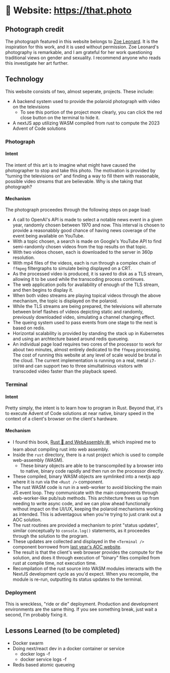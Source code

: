 # 📸 Website: https://that.photo

## Photograph credit

The photograph featured in this website belongs to [Zoe Leonard](https://en.wikipedia.org/wiki/Zoe_Leonard). It is the inspiration for this work, and it is used without permission. Zoe Leonard's photography is remarkable, and I am grateful for her work questioning traditional views on gender and sexuality. I recommend anyone who reads this investigate her art further.

## Technology

This website consists of two, almost seperate, projects. These include:
* A backend system used to provide the polaroid photograph with video on the televisions
  * To see this portion of the project more clearly, you can click the red close button on the terminal to hide it.
* A nextJS app utilizing WASM compiled from rust to compute the 2023 Advent of Code solutions

### Photograph

#### Intent

The intent of this art is to imagine what might have caused the photographer to stop and take this photo. The motivation is provided by "turning the televisions on" and finding a way to fill them with reasonable, possible video streams that are believable. Why is she taking that photograph?

#### Mechanism

The photograph proceedes through the following steps on page load:
* A call to OpenAI's API is made to select a notable news event in a given year, randomly chosen between 1970 and now. This interval is chosen to provide a reasonabbly good chance of having news coverage of the event being available on YouTube.
* With a topic chosen, a search is made on Google's YouTube API to find semi-randomly chosen videos from the top results on that topic.
* With two videos chosen, each is downloaded to the server in 360p resolution.
* With mp4 files of the videos, each is run through a complex chain of `ffmpeg` filtergraphs to simulate being displayed on a CRT.
* As the processed video is produced, it is saved to disk as a TLS stream, allowing it to be used while the transcoding process continues.
* The web application polls for availability of enough of the TLS stream, and then begins to display it.
* When both video streams are playing topical videos through the above mechanism, the topic is displayed on the polaroid.
* While the TLS streams are being prepared, the televisions will alternate between brief flashes of videos depicting static and randomly, previously downloaded video, simulating a channel changing effect.
* The queing system used to pass events from one stage to the next is based on redis.
* Horizontal scalability is provided by standing the stack up in Kubernetes and using an archtecture based around redis queueing.
* An individual page load requires two cores of the processor to work for about two minutes, almost entirely dedicated to the `ffmpeg` processing. The cost of running this website at any level of scale would be brutal in the cloud. The current implementation is running on a real, metal `i7-10700` and can support two to three simultatinious visitors with transcoded video faster than the playback speed.

### Terminal

#### Intent

Pretty simply, the intent is to learn how to program in Rust. Beyond that, it's to execute Advent of Code solutions at near native, binary speed in the context of a client's browser on the client's hardware.

#### Mechanism

* I found this book, [Rust 🦀 and WebAssembly 🕸](https://rustwasm.github.io/docs/book/introduction.html), which inspired me to learn about compiling rust into web assembly.
* Inside the `rust` directory, there is a rust project which is used to compile web-assembly (WASM).
  * These binary objects are able to be transcompiled by a browser into to native, binary code rapidly and then run on the processor directly.
* These compiled, binary WASM objects are symlinked into a nextjs app where it is run via the `<Rust />` component.
* The rust WASM code is run in a web-worker to avoid blocking the main JS event loop. They communicate with the main components through web-worker-like pub/sub methods. This architecture frees us up from needing to write async code, and we can plow ahead functionally without impact on the UI/UX, keeping the polaroid mechanisms working as intended. This is adventagous when you're trying to just crank out a AOC solution.
* The rust routines are provided a mechanism to print "status updates", similar conceptually to `console.log()` statements, as it proceedes through the solution to the program.
* These updates are collected and displayed in the `<Terminal />` component borrowed from [last year's AOC website](https://snowday.gg).
* The result is that the client's web browser provides the compute for the solution, and does it through execution of "binary" files compiled from rust at compile time, not execution time.
* Recompilation of the rust source into WASM modules interacts with the NextJS development cycle as you'd expect. When you recompile, the module is re-run, outputting its status updates to the terminal.

### Deployment

This is wreckless, "ride or die" deployment. Production and development environments are the same thing. If you see something break, just wait a second, I'm probably fixing it.

## Lessons Learned (to be completed)

* Docker swarm
* Doing next/react dev in a docker container or service
  * docker logs -f <container>
  * docker service logs -f <service>
* Redis based atomic queueing